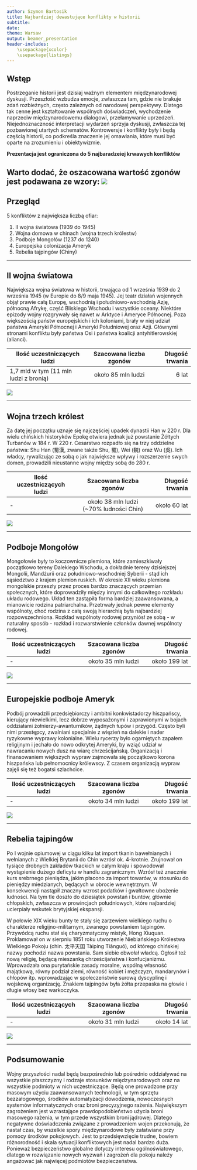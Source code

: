 ```yaml
---
author: Szymon Bartosik
title: Najbardziej dewastujące konflikty w historii
subtitle:
date: 
theme: Warsaw
output: beamer_presentation
header-includes: 
    \usepackage{xcolor}
    \usepackage{listings}
---
```


## Wstęp

Postrzeganie historii jest dzisiaj ważnym elementem międzynarodowej dyskusji. Przeszłość wzbudza emocje, zwłaszcza tam, gdzie nie brakuje zdań rozbieżnych, często zależnych od narodowej perspektywy. Dlatego tak cenne jest kształtowanie wspólnych doświadczeń, wychodzenie naprzeciw międzynarodowemu dialogowi, przełamywanie uprzedzeń. Niejednoznaczność interpretacji wydarzeń sprzyja dyskusji, zwłaszcza tej pozbawionej utartych schematów. Kontrowersje i konflikty były i będą częścią historii, co podkreśla znaczenie jej omawiania, które musi być oparte na zrozumieniu i obiektywizmie.

**Prezentacja jest ograniczona do 5 najbaradzeiej krwawych konfliktów**

Warto dodać, że oszacowana wartość zgonów jest podawana ze wzory: 
![](12.jpg)
---

## Przegląd

5 konfliktów z największa liczbą ofiar:

1. II wojna światowa (1939 do 1945)
2. Wojna domowa w chinach (wojna trzech królestw)
3. Podboje Mongołów (1237 do 1240)
4. Europejska colonizacja Ameryk
5. Rebelia tajpingów (Chiny)
---

## II wojna światowa

Największa wojna światowa w historii, trwająca od 1 września 1939 do 2 września 1945 (w Europie do 8/9 maja 1945). Jej teatr działań wojennych objął prawie całą Europę, wschodnią i południowo-wschodnią Azję, północną Afrykę, część Bliskiego Wschodu i wszystkie oceany. Niektóre epizody wojny rozgrywały się nawet w Arktyce i Ameryce Północnej. Poza większością państw europejskich i ich koloniami, brały w niej udział państwa Ameryki Północnej i Ameryki Południowej oraz Azji. Głównymi stronami konfliktu były państwa Osi i państwa koalicji antyhitlerowskiej (alianci).  

| Ilość uczestniczących ludzi        | Szacowana liczba zgonów           | Długość trwania |
| ------------- |:-------------:| -----:|
| 1,7 mld w tym (11 mln ludzi z bronią)           | około 85 mln ludzi | 6 lat |
![](9.jpg)

---

## Wojna trzech królest

Za datę jej początku uznaje się najczęściej upadek dynastii Han w 220 r. Dla wielu chińskich historyków Epokę otwiera jednak już powstanie Żółtych Turbanów w 184 r. W 220 r. Cesarstwo rozpadło się na trzy oddzielne państwa: Shu Han (蜀漢, zwane także Shu, 蜀), Wei (魏) oraz Wu (吳). Ich władcy, rywalizując ze sobą o jak największe wpływy i rozszerzenie swych domen, prowadzili nieustanne wojny między sobą do 280 r.

| Ilość uczestniczących ludzi        | Szacowana liczba zgonów           | Długość trwania |
| ------------- |:-------------:| -----:|
|     -      | około 38 mln ludzi (~70% ludności Chin) | około 60 lat |
![](7.jpg)

---

## Podboje Mongołów

Mongołowie były to koczownicze plemiona, które zamieszkiwały początkowo tereny Dalekiego Wschodu, a dokładnie tereny dzisiejszej Mongolii, Mandżurii oraz południowo-wschodniej Syberii - stąd ich sąsiedztwo z krajem plemion ruskich. W okresie XII wieku plemiona mongolskie przeszły przez proces bardzo znaczących przemian społecznych, które doprowadziły między innymi do całkowitego rozkładu układu rodowego. Układ ten zastąpiła forma bardziej zaawansowana, a mianowicie rodzina patriarchalna. Przetrwały jednak pewne elementy wspólnoty, choć rodzina z całą swoją hierarchią była najbardziej rozpowszechniona. Rozkład wspólnoty rodowej przyniósł ze sobą - w naturalny sposób - rozkład i rozwarstwienie członków dawnej wspólnoty rodowej.

| Ilość uczestniczących ludzi        | Szacowana liczba zgonów           | Długość trwania |
| ------------- |:-------------:| -----:|
|     -      | około 35 mln ludzi  | około 199 lat |
![](5.jpg)

---

## Europejskie podboje Ameryk

Podbój prowadzili przedsiębiorczy i ambitni konkwistadorzy hiszpańscy, kierujący niewielkimi, lecz dobrze wyposażonymi i zaprawionymi w bojach oddziałami żołnierzy-awanturników, żądnych łupów i przygód. Często byli nimi przestępcy, zwalniani specjalnie z więzień na dalekie i nader ryzykowne wyprawy kolonialne. Wielu rycerzy było ogarniętych zapałem religijnym i jechało do nowo odkrytej Ameryki, by wziąć udział w nawracaniu nowych dusz na wiarę chrześcijańską. Organizacją i finansowaniem większych wypraw zajmowała się początkowo korona hiszpańska lub pełnomocnicy królewscy. Z czasem organizacją wypraw zajęli się też bogatsi szlachcice.

| Ilość uczestniczących ludzi        | Szacowana liczba zgonów           | Długość trwania |
| ------------- |:-------------:| -----:|
|     -      | około 34 mln ludzi  | około 199 lat |
![](4.jpg)

---

## Rebelia tajpingów
Po I wojnie opiumowej w ciągu kilku lat import tkanin bawełnianych i wełnianych z Wielkiej Brytanii do Chin wzrósł ok. 4-krotnie. Zrujnował on tysiące drobnych zakładów tkackich w całym kraju i spowodował wystąpienie dużego deficytu w handlu zagranicznym. Wzrósł też znacznie kurs srebrnego pieniądza, jakim płacono za import towarów, w stosunku do pieniędzy miedzianych, będących w obrocie wewnętrznym. W konsekwencji nastąpił znaczny wzrost podatków i gwałtowne ubożenie ludności. Na tym tle doszło do dziesiątek powstań i buntów, głównie chłopskich, zwłaszcza w prowincjach południowych, które najbardziej ucierpiały wskutek brytyjskiej ekspansji.

W połowie XIX wieku bunty te stały się zarzewiem wielkiego ruchu o charakterze religijno-militarnym, zwanego powstaniem tajpingów. Przywódcą ruchu stał się charyzmatyczny mistyk, Hong Xiuquan. Proklamował on w sierpniu 1851 roku utworzenie Niebiańskiego Królestwa Wielkiego Pokoju (chin. 太平天囯 Tàipíng Tiānguó), od którego chińskiej nazwy pochodzi nazwa powstania. Sam siebie obwołał władcą. Ogłosił też nową religię, będącą mieszanką chrześcijaństwa i konfucjanizmu. Wprowadzała ona purytańskie zasady moralne, wspólną własność majątkową, równy podział ziemi, równość kobiet i mężczyzn, mandarynów i chłopów itp. wprowadzając w społeczeństwie surową dyscyplinę i wojskową organizację. Znakiem tajpingów była żółta przepaska na głowie i długie włosy bez warkoczyka.

| Ilość uczestniczących ludzi        | Szacowana liczba zgonów           | Długość trwania |
| ------------- |:-------------:| -----:|
|     -      | około 31 mln ludzi  | około 14 lat |
![](1.jpg)

---

## Podsumowanie

Wojny przyszłości nadal będą bezpośrednio lub pośrednio oddziaływać na wszystkie płaszczyzny i rodzaje stosunków międzynarodowych oraz na wszystkie podmioty w nich uczestniczące. Będą one prowadzone przy masowym użyciu
zaawansowanych technologii, w tym sprzętu bezzałogowego, środków automatyzacji dowodzenia, nowoczesnych systemów informatycznych oraz broni precyzyjnego rażenia. Największym zagrożeniem jest wzrastające prawdopodobieństwo użycia broni masowego rażenia, w tym przede wszystkim broni jądrowej.
Dlatego negatywne doświadczenia związane z prowadzeniem wojen przekonują,
że nastał czas, by wszelkie spory międzynarodowe były załatwiane przy pomocy środków pokojowych. Jest to przedsięwzięcie trudne, bowiem różnorodność i skala sytuacji
konfliktowych jest nadal bardzo duża. Ponieważ bezpieczeństwo globalne dotyczy interesu ogólnoświatowego, dlatego w rozwiązanie nowych wyzwań i zagrożeń dla pokoju
należy angażować jak najwięcej podmiotów bezpieczeństwa.
